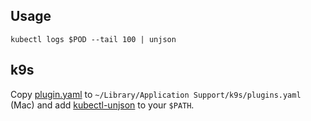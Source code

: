 ## Usage

```
kubectl logs $POD --tail 100 | unjson
```

## k9s

Copy [plugin.yaml](./k9s/plugin.yaml) to `~/Library/Application Support/k9s/plugins.yaml` (Mac) and add [kubectl-unjson](./k9s/kubectl-unjson) to your `$PATH`.
